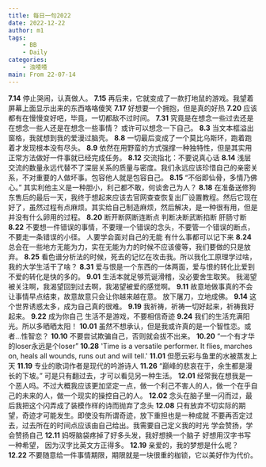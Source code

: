 ```yaml
---
title: 每日一句2022
date: 2022-12-22
author: m1
tags:
    - BB
    - Daily
categories:
    - 浊喳喳
main: From 22-07-14
---
```

**7.14**
停止哭闹，认真做人。
**7.15**
再后来，它就变成了一款打地鼠的游戏。我望着屏幕上面显示出来的东西咯咯傻笑
**7.17**
好想要一个拥抱，但是真的好热
**7.20**
应该都有在慢慢变好吧，毕竟，一切都敌不过时间。
**7.31**
究竟是在想念一些过去还是在想念一些人还是在想念一些事情？
或许可以想念一下自己。
**8.3**
当文本框溢出窗格，我就想到我的爱漫过脑壳。
**8.8**
一切最后变成了一个莫比乌斯环，跑着跑着才发现根本没有尽头。
**8.9**
依然在用野蛮的方式强撑一种独特性，但是其实用正常方法做好一件事就已经完成任务。
**8.12**
交流指北：不要说真心话
**8.14**
浅层交流的数量永远代替不了深层关系的质量与密度。我们永远应该珍惜自己的亲密关系，不对重要的人做坏事。包容他人就是包容自己。
**8.15**
“不俗即仙骨，多情乃佛心。”
其实利他主义是一种胆小，利己都不敢，何谈舍己为人？
**8.18**
在准备送修狗东售后的最后一天，我终于想起来应该去官网查查恢复出厂设置教程。然后它现在好了，虽然过程有点麻烦。其实给自己制造麻烦，然后解决，是一种很有用，但是并没有什么卵用的过程。
**8.20**
断开断网断连断点
判断决断武断掐断
肝肠寸断
**8.22**
不要想一件错误的事情，不要理一个错误的念头，不要管一个错误的断点，不要走一条错误的小径。
人要学会面对自己的无能
有什么事都可以记下来
**8.24**
总会在一些地方无能为力，实在无能为力的时候不应该傻等，我们要做的只是放弃。
**8.25**
看色谱分析法的时候，死去的记忆在攻击我。所以我化工原理学过啥，我的大学生活干了啥？
**8.31**
爱与恨是一个东西的一体两面，爱与恨的转化比爱到不爱的转化是快的多的。
**9.01**
生活本就足够荒诞滑稽，没必要舍生取笑。
我渴望被关注啊，我渴望回到过去啊，我渴望被爱的感觉啊。
**9.11**
故意地做事真的不会让事情早点结束，故意故意只会让你越来越在意。
放下屠刀，立地成佛。
**9.14**
这个世界诱惑太多，成为自己真的很难。
**9.19**
我祈祷，祈祷一切好起来，祈祷我好起来。
**9.22**
成为你自己
生活不是游戏，不要相信奇迹
**9.24**
我们的生活充满阳光。所以多晒晒太阳！
**10.01**
虽然不想承认，但是我或许真的是一个智性恋。或者…性智恋？
**10.10**
不要尝试欺骗自己，否则就会拔不出来。
**10.20**
“一个有才华的loser永远是个loser”
**10.28**
'Time is a versatile performer. It flies, marches on, heals all wounds, runs out and will tell.'
**11.01**
但愿云彩与鱼里的水被蒸发上天
**11.19**
专业的歌词作者是现代的吟游诗人
**11.26**
“巅峰的悲哀在于，余生都是漫长的下坡。”
可是只有翻过去，才可以看见另一种生活。
**12.01**
经常我在想我是一个恶人吗。不过大概我应该更加坚定一点，做一个利己不害人的人，做一个在乎自己的未来的人，做一个现实的操控自己的人。
**12.02**
念头在脑子里一闪而过，最后我把这个闪弄成了装模作样的诗而抛弃了念头
**12.08**
只有放弃不切实际的期望，奇迹才可能发生。即使没有所谓奇迹，放下重担也是一种成就
不要再否定过去，过去所在的时间点应该由自己给出。我需要自己定义我的时光
学会赞扬，学会赞扬自己
**12.11**
妈呀脑袋疼掉了好多头发，我好想换一个脑子
好想用汉字书写一种希望，
因为汉字比英文方正得多。
**12.19**
亲爱的，我的梦想是什么呢？
**12.22**
不要随意给一件事情期限，期限就是一块很重的枷锁，它以美好作为代价。